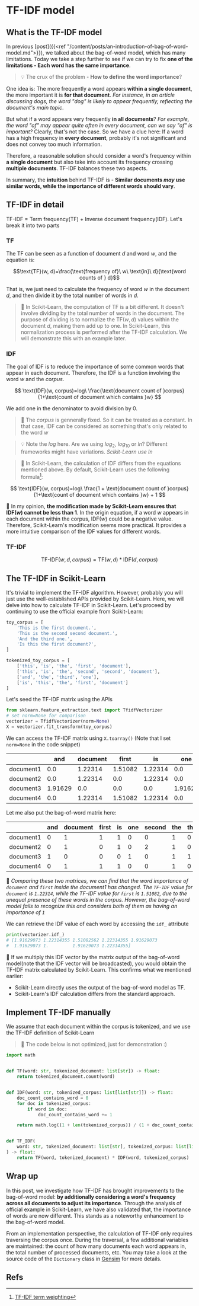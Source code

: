 # TF-IDF model


## What is the TF-IDF model

In previous [post]({{<ref "/content/posts/an-introduction-of-bag-of-word-model.md">}}), we talked about the bag-of-word model, which has many limitations. Today we take a step further to see if we can try to fix **one of the limitations - Each word has the same importance**.

> 💡 The crux of the problem - **How to define the word importance**?

One idea is: The more frequently a word appears **within a single document**, the more important it is **for that document**. *For instance, in an article discussing dogs, the word "dog" is likely to appear frequently, reflecting the document's main topic*.

But what if a word appears very frequently **in all documents**? *For example, the word "of" may appear quite often in every document, can we say "of" is important?* Clearly, that's not the case. So we have a clue here: If a word has a high frequency in **every document**, probably it's not significant and does not convey too much information.

Therefore, a reasonable solution should consider a word's frequency within **a single document** but also take into account its frequency crossing **multiple documents**. TF-IDF balances these two aspects.

In summary, the **intuition** behind TF-IDF is - **Similar documents *may* use similar words, while the importance of different words should vary**.

## TF-IDF in detail

TF-IDF = Term frequency(TF) + Inverse document frequency(IDF). Let's break it into two parts
### TF

The TF can be seen as a function of document $d$ and word $w$, and the equation is:

$$\text{TF}(w, d)=\frac{\text{frequency of}\ w\ \text{in}\ d}{\text{word counts of } d}$$

That is, we just need to calculate the frequency of word $w$ in the document $d$, and then divide it by the total number of words in $d$.

> 🐛 In Scikit-Learn, the computation of TF is a bit different. It doesn't involve dividing by the total number of words in the document. The purpose of dividing is to normalize the $\text{TF}(w, d)$ values within the document $d$, making them add up to one. In Scikit-Learn, this normalization process is performed after the TF-IDF calculation. We will demonstrate this with an example later.

### IDF

The goal of IDF is to reduce the importance of some common words that appear in each document. Therefore, the IDF is a function involving the word $w$ and the $corpus$.

$$
\text{IDF}(w, corpus)=log\ \frac{\text{document count of }corpus}{1+\text{count of document which contains }w}
$$

We add one in the denominator to avoid division by 0.

> 🤔️ The $corpus$ is gennerally fixed. So it can be treated as a constant. In that case, IDF can be considered as something that's only related to the word $w$

> 💡 Note the $log$ here. Are we using $log_2$, $log_{10}$ or $ln$? Different frameworks might have variations. *Scikit-Learn use $ln$*

> 🐛 In Scikit-Learn, the calculation of IDF differs from the equations mentioned above. By default, Scikit-Learn uses the following formula[^1]:

$$
\text{IDF}(w, corpus)=log\ \frac{1 + \text{document count of }corpus}{1+\text{count of document which contains }w} + 1
$$

🤔️ In my opinion, **the modification made by Scikit-Learn ensures that $\text{IDF}(w)$ cannot be less than 1**. In the origin equation, if a word $w$ appears in each document within the corpus, $\text{IDF}(w)$ could be a negative value. Therefore, Scikit-Learn's modification seems more practical. It provides a more intuitive comparison of the IDF values for different words.

### TF-IDF

$$
\text{TF-IDF}(w, d, corpus)=\text{TF}(w, d) * \text{IDF}(d, corpus)
$$

## The TF-IDF in Scikit-Learn

It's trivial to implement the TF-IDF algorithm. However, probably you will just use the well-established APIs provided by Scikit-Learn. Here, we will delve into how to calculate TF-IDF in Scikit-Learn. Let's proceed by continuing to use the official example from Scikit-Learn:

```python
toy_corpus = [
    'This is the first document.',
    'This is the second second document.',
    'And the third one.',
    'Is this the first document?',
]

tokenized_toy_corpus = [
    ['this', 'is', 'the', 'first', 'document'],
    ['this', 'is', 'the', 'second', 'second', 'document'],
    ['and', 'the', 'third', 'one'],
    ['is', 'this', 'the', 'first', 'document']
]
```

Let's seed the TF-IDF matrix using the APIs

```python
from sklearn.feature_extraction.text import TfidfVectorizer
# set norm=None for comparison
vectorizer = TfidfVectorizer(norm=None)
X = vectorizer.fit_transform(toy_corpus)
```

We can access the TF-IDF matrix using `X.toarray()` (Note that I set `norm=None` in the code snippet)

|           | and     | document | first   | is      | one     | second  | the | third   | this    |
| --------- | ------- | -------- | ------- | ------- | ------- | ------- | --- | ------- | ------- |
| document1 | 0.0     | 1.22314  | 1.51082 | 1.22314 | 0.0     | 0.0     | 1.0 | 0.0     | 1.22314 |
| document2 | 0.0     | 1.22314  | 0.0     | 1.22314 | 0.0     | 3.83258 | 1.0 | 0.0     | 1.22314 |
| document3 | 1.91629 | 0.0      | 0.0     | 0.0     | 1.91629 | 0.0     | 1.0 | 1.91629 | 0.0     |
| document4 | 0.0     | 1.22314  | 1.51082 | 1.22314 | 0.0     | 0.0     | 1.0 | 0.0     | 1.22314 |

Let me also put the bag-of-word matrix here:

|           | and | document | first | is  | one | second | the | third | this |
| --------- | --- | -------- | ----- | --- | --- | ------ | --- | ----- | ---- |
| document1 | 0   | 1        | 1     | 1   | 0   | 0      | 1   | 0     | 1    |
| document2 | 0   | 1        | 0     | 1   | 0   | 2      | 1   | 0     | 1    |
| document3 | 1   | 0        | 0     | 0   | 1   | 0      | 1   | 1     | 0    |
| document4 | 0   | 1        | 1     | 1   | 0   | 0      | 1   | 0     | 1    |

🤔️ *Comparing these two matrices, we can find that the word importance of `document` and `first` inside the document1 has changed. The `TF-IDF` value for `document` is `1.22314`, while the TF-IDF value for `first` is `1.51082`, due to the unequal presence of these words in the corpus. However, the bag-of-word model fails to recognize this and considers both of them as having an importance of `1`*

We can retrieve the IDF value of each word by accessing the `idf_` attribute
```python
print(vectorizer.idf_)
# [1.91629073 1.22314355 1.51082562 1.22314355 1.91629073 
#  1.91629073 1.         1.91629073 1.22314355]
```

🤔️ If we multiply this IDF vector by the matrix output of the bag-of-word model(note that the IDF vector will be broadcasted), you would obtain the TF-IDF matrix calculated by Scikit-Learn. This confirms what we mentioned earlier:
- Scikit-Learn directly uses the output of the bag-of-word model as TF.
- Scikit-Learn's IDF calculation differs from the standard approach.


## Implement TF-IDF manually

We assume that each document within the corpus is tokenized, and we use the TF-IDF definition of Scikit-Learn

> 🐛 The code below is not optimized, just for demonstration :)

```python
import math


def TF(word: str, tokenized_document: list[str]) -> float:
    return tokenized_document.count(word)


def IDF(word: str, tokenized_corpus: list[list[str]]) -> float:
    doc_count_contains_word = 0
    for doc in tokenized_corpus:
        if word in doc:
            doc_count_contains_word += 1

    return math.log((1 + len(tokenized_corpus)) / (1 + doc_count_contains_word)) + 1


def TF_IDF(
    word: str, tokenized_document: list[str], tokenized_corpus: list[list[str]]
) -> float:
    return TF(word, tokenized_document) * IDF(word, tokenized_corpus)
```

## Wrap up
In this post, we investigate how TF-IDF has brought improvements to the bag-of-word model: **by additionally considering a word's frequency across all documents to adjust its importance**. Through the analysis of official example in Scikit-Learn, we have also validated that, the importance of words are now different. This stands as a noteworthy enhancement to the bag-of-word model.

From an implementation perspective, the calculation of TF-IDF only requires traversing the corpus once. During the traversal, a few additional variables are maintained: the count of how many documents each word appears in, the total number of processed documents, etc. You may take a look at the source code of the `Dictionary` class in [Gensim](https://radimrehurek.com/gensim/index.html) for more details.

## Refs

[^1]: [TF-IDF term weighting](https://scikit-learn.org/stable/modules/feature_extraction.html#tfidf-term-weighting)

